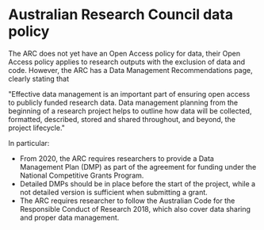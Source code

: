 # Australian Research Council data policy
The ARC  does not yet have an Open Access policy for data, their Open Access policy applies to research outputs with the exclusion of data and code.
However, the ARC has a Data Management Recommendations page, clearly stating that 

"Effective data management is an important part of ensuring open access to publicly funded research data. Data management planning from the beginning of a research project helps to outline how data will be collected, formatted, described, stored and shared throughout, and beyond, the project lifecycle."

In particular:

* From 2020, the ARC requires researchers to provide a Data Management Plan (DMP) as part of the agreement for funding under the National Competitive Grants Program.
* Detailed DMPs should be in place before the start of the project, while a not detailed version is sufficient when submitting a grant.
* The ARC requires researcher to follow the Australian Code for the Responsible Conduct of Research 2018, which also cover data sharing and proper data management. 
